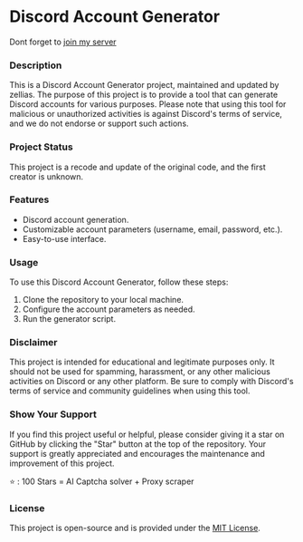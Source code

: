 # Discord Account Generator

Dont forget to [join my server](https://discord.gg/zellias)

### Description

This is a Discord Account Generator project, maintained and updated by zellias. The purpose of this project is to provide a tool that can generate Discord accounts for various purposes. Please note that using this tool for malicious or unauthorized activities is against Discord's terms of service, and we do not endorse or support such actions.

### Project Status

This project is a recode and update of the original code, and the first creator is unknown.

### Features

- Discord account generation.
- Customizable account parameters (username, email, password, etc.).
- Easy-to-use interface.

### Usage

To use this Discord Account Generator, follow these steps:

1. Clone the repository to your local machine.
2. Configure the account parameters as needed.
3. Run the generator script.

### Disclaimer

This project is intended for educational and legitimate purposes only. It should not be used for spamming, harassment, or any other malicious activities on Discord or any other platform. Be sure to comply with Discord's terms of service and community guidelines when using this tool.

### Show Your Support

If you find this project useful or helpful, please consider giving it a star on GitHub by clicking the "Star" button at the top of the repository. Your support is greatly appreciated and encourages the maintenance and improvement of this project.

⭐ : 100 Stars = AI Captcha solver + Proxy scraper

### License

This project is open-source and is provided under the [MIT License](LICENSE).
